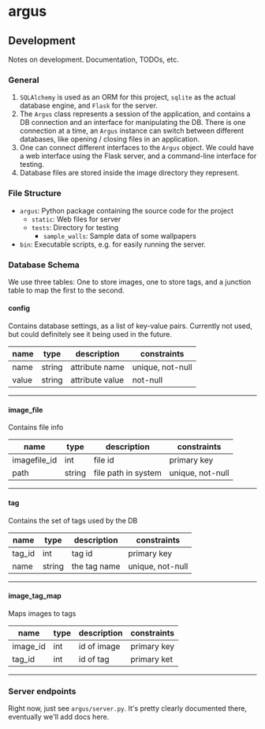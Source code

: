 # argus

## Development
Notes on development. Documentation, TODOs, etc. 

### General
1.  `SQLAlchemy` is used as an ORM for this project, `sqlite` as the actual database engine, and `Flask` for the server.
1. The `Argus` class represents a session of the application, and contains a DB connection and an interface for manipulating the DB. There is one connection at a time, an `Argus` instance can switch between different databases, like opening / closing files in an application. 
1. One can connect different interfaces to the `Argus` object. We could have a web interface using the Flask server, and a command-line interface for testing. 
1. Database files are stored inside the image directory they represent. 

### File Structure
 * `argus`: Python package containing the source code for the project
	* `static`: Web files for server
	* `tests`: Directory for testing
		* `sample_walls`: Sample data of some wallpapers
 * `bin`:  Executable scripts, e.g. for easily running the server.
 
### Database Schema
We use three tables: One to store images, one to store tags, and a junction table to map the first to the second.

#### **config**

Contains database settings, as a list of key-value pairs. 
Currently not used, but could definitely see it being used in the future.

| name | type | description | constraints
| --- | --- | --- | --- |
| name | string | attribute name | unique, not-null
| value | string | attribute value | not-null

 --- 
#### **image\_file**

Contains file info

| name | type | description | constraints
| --- | --- | --- |  --- |
| imagefile\_id | int | file id | primary key
| path | string | file path in system | unique, not-null

 ---
#### **tag**

Contains the set of tags used by the DB

| name | type | description | constraints
| --- | --- | --- |  --- |
| tag\_id | int | tag id | primary key
| name | string | the tag name | unique, not-null

 ---
#### **image\_tag\_map**

Maps images to tags

| name | type | description | constraints
| --- | --- | --- |  --- |
| image\_id | int | id of image | primary key
| tag\_id | int | id of tag | primary ket

 ---
 
### Server endpoints 
Right now, just see `argus/server.py`. It's pretty clearly documented there, eventually we'll add docs here. 


